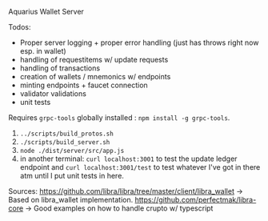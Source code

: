 Aquarius Wallet Server

Todos:

- Proper server logging + proper error handling (just has throws right now esp. in wallet)
- handling of requestitems w/ update requests
- handling of transactions
- creation of wallets / mnemonics w/ endpoints
- minting endpoints + faucet connection
- validator validations
- unit tests

Requires `grpc-tools` globally installed : `npm install -g grpc-tools`.

1. `../scripts/build_protos.sh`
2. `./scripts/build_server.sh`
3. `node ./dist/server/src/app.js`
4. in another terminal: `curl localhost:3001` to test the update ledger endpoint and `curl localhost:3001/test` to test whatever I've got in there atm until I put unit tests in here.

Sources:
https://github.com/libra/libra/tree/master/client/libra_wallet -> Based on libra_wallet implementation.
https://github.com/perfectmak/libra-core -> Good examples on how to handle crupto w/ typescript
